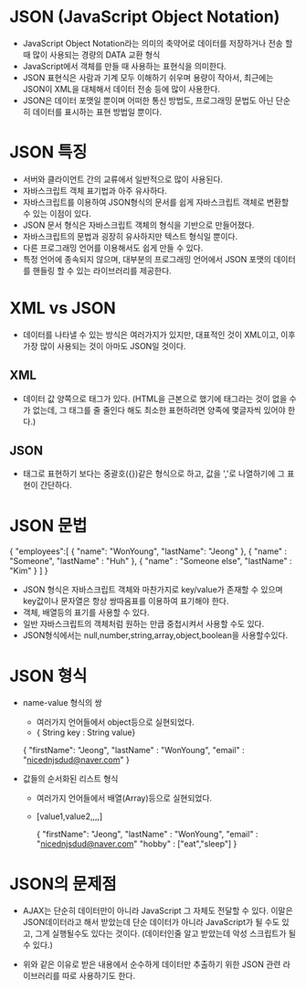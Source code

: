 JSON (JavaScript Object Notation)
====================================

   * JavaScript Object Notation라는 의미의 축약어로 데이터를 저장하거나 전송
     할 때 많이 사용되는 경량의 DATA 교환 형식
   * JavaScript에서 객체를 만들 때 사용하는 표현식을 의미한다.
   * JSON 표현식은 사람과 기계 모두 이해하기 쉬우며 용량이 작아서, 최근에는
     JSON이 XML을 대체해서 데이터 전송 등에 많이 사용한다.
   * JSON은 데이터 포맷일 뿐이며 어떠한 통신 방법도, 프로그래밍 문법도 아닌
     단순히 데이터를 표시하는 표현 방법일 뿐이다.

JSON 특징
==========

   * 서버와 클라이언트 간의 교류에서 일반적으로 많이 사용된다.
   * 자바스크립트 객체 표기법과 아주 유사하다.
   * 자바스크립트를 이용하여 JSON형식의 문서를 쉽게 자바스크립트 객체로 변환할 
     수 있는 이점이 있다.
   * JSON 문서 형식은 자바스크립트 객체의 형식을 기반으로 만들어졌다.
   * 자바스크립트의 문법과 굉장히 유사하지만 텍스트 형식일 뿐이다.
   * 다른 프로그래밍 언어를 이용해서도 쉽게 만들 수 있다.
   * 특정 언어에 종속되지 않으며, 대부분의 프로그래밍 언어에서 JSON 포맷의 
     데이터를 핸들링 할 수 있는 라이브러리를 제공한다.

XML vs JSON
============

   * 데이터를 나타낼 수 있는 방식은 여러가지가 있지만, 대표적인 것이 XML이고, 
     이후 가장 많이 사용되는 것이 아마도 JSON일 것이다.

XML
-----

   * 데이터 값 양쪽으로 태그가 있다.
     (HTML을 근본으로 했기에 태그라는 것이 없을 수가 없는데, 그 태그를 줄
     줄인다 해도 최소한 표현하려면 양족에 몇글자씩 있어야 한다.)

JSON
------

   * 태그로 표현하기 보다는 중괄호({})같은 형식으로 하고, 값을 ','로 나열하기에
     그 표현이 간단하다.

JSON 문법
==========

   {
       "employees":[
           {
               "name": "WonYoung",
               "lastName": "Jeong"
           },
           {
               "name" : "Someone",
               "lastName" : "Huh"
           },
           {
               "name" : "Someone else",
               "lastName" : "Kim"
           }
       ]
   }     

   * JSON 형식은 자바스크립트 객체와 마찬가지로 key/value가 존재할 수 있으며
     key값이나 문자열은 항상 쌍따옴표를 이용하여 표기해야 한다.
   * 객체, 배열등의 표기를 사용할 수 있다.
   * 일반 자바스크립트의 객체처럼 원하는 만큽 중첩시켜서 사용할 수도 있다.
   * JSON형식에서는 null,number,string,array,object,boolean을 사용할수있다.

JSON 형식
==========

   * name-value 형식의 쌍

     * 여러가지 언어들에서 object등으로 실현되었다.
     * { String key : String value}
      
      {
          "firstName": "Jeong",
          "lastName" : "WonYoung",
          "email" : "nicednjsdud@naver.com" 
      }

   * 값들의 순서화된 리스트 형식

     * 여러가지 언어들에서 배열(Array)등으로 실현되었다.
     * [value1,value2,,,,] 

       {
          "firstName": "Jeong",
          "lastName" : "WonYoung",
          "email" : "nicednjsdud@naver.com" 
          "hobby" : ["eat","sleep"]
      }

JSON의 문제점
==============

   * AJAX는 단순히 데이터만이 아니라 JavaScript 그 자체도 전달할 수 있다.
     이말은 JSON데이터라고 해서 받았는데 단순 데이터가 아니라 JavaScript가
     될 수도 있고, 그게 실행될수도 있다는 것이다.
     (데이터인줄 알고 받았는데 악성 스크립트가 될수 있다.)

   * 위와 같은 이유로 받은 내용에서 순수하게 데이터만 추출하기 위한 JSON 관련
     라이브러리를 따로 사용하기도 한다.
        